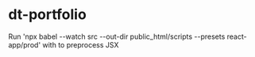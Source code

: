 # dt-portfolio

Run 'npx babel --watch src --out-dir public_html/scripts --presets react-app/prod' with to preprocess JSX